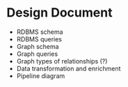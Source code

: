 # Design Document

- RDBMS schema
- RDBMS queries
- Graph schema
- Graph queries
- Graph types of relationships (?)
- Data transformation and enrichment
- Pipeline diagram